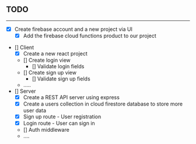 ## TODO
___ 
* [x] Create firebase account and a new project via UI
  * [x] Add the firebase cloud functions product to our project
* [] Client
  * [x] Create a new react project
  * [] Create login view
    * [] Validate login fields
  * [] Create sign up view
    * [] Validate sign up fields
  * .....
* [] Server
  * [x] Create a REST API server using express
  * [x] Create a users collection in cloud firestore database to store more user data
  * [x] Sign up route - User registration 
  * [x] Login route - User can sign in
  * [] Auth middleware
  * ....